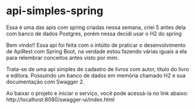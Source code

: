 # api-simples-spring
Essa é uma das apis com spring criadas nessa semana, criei 5 antes dela com banco de dados Postgres, porém nessa decidi usar o H2 do spring

Bem vindo!!
Essa api foi feita com o intúito de  praticar o desenvolvimento de ApiRest com Spring Boot, na verdade estou fazendo várias iguais a ela 
para relembrar conceitos antes visto por mim.

Trata-se de uma api simples de cadastro de livros com autor, titulo do livro e editora. Possuindo um banco de dados em memória  chamado H2
e sua documentação com Swagger 2.

Ao baixar o projeto e iniciar o serviço, você pode acessá-la no link abaixo:
http://localhost:8080/swagger-ui/index.html
